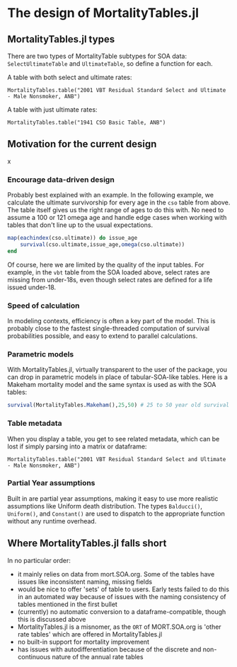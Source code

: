 # The design of MortalityTables.jl

## MortalityTables.jl types

There are two types of MortalityTable subtypes for SOA data: `SelectUltimateTable` and `UltimateTable`, so define a function for each. 

A table with both select and ultimate rates:

```@example
MortalityTables.table("2001 VBT Residual Standard Select and Ultimate - Male Nonsmoker, ANB")
```

A table with just ultimate rates:
```@example
MortalityTables.table("1941 CSO Basic Table, ANB")
```

## Motivation for the current design
x
### Encourage data-driven design

Probably best explained with an example. In the following example, we calculate the ultimate survivorship for every age in the `cso` table from above. The table itself gives us the right range of ages to do this with. No need to assume a 100 or 121 omega age and handle edge cases when working with tables that don't line up to the usual expectations.

```julia
map(eachindex(cso.ultimate)) do issue_age
	survival(cso.ultimate,issue_age,omega(cso.ultimate))
end
```

Of course, here we are limited by the quality of the input tables. For example, in the `vbt` table from the SOA loaded above, select rates are missing from under-18s, even though select rates are defined for a life issued under-18.

### Speed of calculation

In modeling contexts, efficiency is often a key part of the model. This is probably close to the fastest single-threaded computation of survival probabilities possible, and easy to extend to parallel calculations.

### Parametric models

With MortalityTables.jl, virtually transparent to the user of the package, you can drop in parametric models in place of tabular-SOA-like tables. Here is a Makeham mortality model and the same syntax is used as with the SOA tables:

```julia
survival(MortalityTables.Makeham(),25,50) # 25 to 50 year old survival
```

### Table metadata

When you display a table, you get to see related metadata, which can be lost if simply parsing into a matrix or dataframe:

```@example
MortalityTables.table("2001 VBT Residual Standard Select and Ultimate - Male Nonsmoker, ANB")
```

### Partial Year assumptions

Built in are partial year assumptions, making it easy to use more realistic assumptions like Uniform death distribution. The types `Balducci()`, `Uniform()`, and `Constant()` are used to dispatch to the appropriate function without any runtime overhead.

## Where MortalityTables.jl falls short

In no particular order:

- it mainly relies on data from mort.SOA.org. Some of the tables have issues like inconsistent naming, missing fields
- would be nice to offer 'sets' of table to users. Early tests failed to do this in an automated way because of issues with the naming consistency of tables mentioned in the first bullet
- (currently) no automatic conversion to a dataframe-compatible, though this is discussed above
- MortalityTables.jl is a misnomer, as the `ORT` of MORT.SOA.org is 'other rate tables' which are offered in MortalityTables.jl
- no built-in support for mortality improvement
- has issues with autodifferentiation because of the discrete and non-continuous nature of the annual rate tables